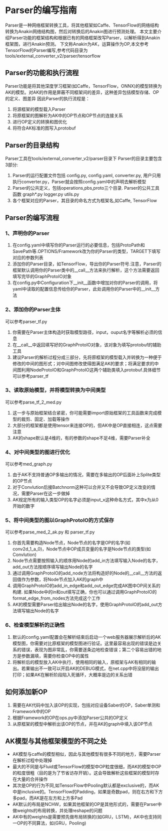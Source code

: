 # Parser的编写指南

Parser是一种网络框架转换工具，将其他框架如Caffe、TensorFlow的网络结构转换为Anakin网络结构图，然后对转换后的Anakin图进行预测处理。
本文主要介绍Parser功能的框架结构和根据已有的网络框架改写Parser，以解析得到Anakin框架图，进行Anakin预测。
下文称Anakin为AK，运算操作为OP,本文参考TensorFlow的Parser编写,参考代码目录为tools/external_converter_v2/parser/tensorflow

## Parser的功能和执行流程

Parser功能是将其他深度学习框架(如Caffe，TensorFlow，ONNX)的模型转换为AK的模型。对AK的作用是屏蔽不同框架间的差异，这种差异包括模型存储、OP的定义、图差异
因此Parser的执行流程是：
 1. 将源框架的模型载入Parser
 2. 将原框架的图解析为AK中的OP节点和OP节点的连接关系
 3. 进行OP定义的转换和图优化
 4. 将符合AK标准的图写入protobuf
 
## Parser的目录结构

Parser工具在tools/external_converter_v2/parser目录下
Parser的目录主要包含3部分:
 1. Parser的运行配置文件包括 config.py, config.yaml, converter.py, 用户只用执行converter.py，Parser就会按照config.yaml中的声明去解析模型
 2. Parser的公共定义，包括operations,pbs,proto三个目录. Parser的公共工具函数 graph*.py logger.py utils.py
 3. 各个框架对应的Parser，其目录的命名方式为框架名,如Caffe, TensorFlow
 
## Parser的编写流程

### 1、声明你的Parser

 1. 在config.yaml中填写你的Parser运行的必要信息，包括ProtoPath和SavePath等.OPTIONS/Framework改为你的Parser的类型，TARGET下填写对应的参数列表
 2. 添加你的Parser目录，如TensorFlow，导出你的Parser符号.注意，Parser的框架默认调用你的Parser类中的__call__方法来执行解析，这个方法需要返回填写完毕的GraphProtoIO对象
 3. 在config.py中Configuration下__init__函数中增加对你的Parser的调用，将yaml中读取的配置信息传给你的Parser，此处调用你的Parser中的__init__方法
 
### 2、添加你的Parser主体

可以参考parser_tf.py
 1. 你需要在Parser主体构造时获取模型路径，input，ouput名字等解析必须的信息
 2. 在__call__中返回填写好的GraphProtoIO对象，该对象为填写protobuf的辅助工具
 3. 建议Parser的解析过程分成三部分，先将原框架的模型载入并转换为一种便于修改的中间的图形式；对中间图修改使得图满足AK的要求；将满足要求的中间图利用NodeProtoIO和GraphProtoIO这两个辅助类填入protobuf.具体细节可以参考parser_tf
 
### 3、读取原始模型，并将模型转换为中间类型

可以参考parse_tf_2_med.py
 1. 这一步与原始框架结合紧密，你可能需要import原始框架的工具函数来完成模型的裁剪、固定、加载等操作
 2. 大部分的框架都是使用tensor来连接OP的，但AK中是OP直接相连，这点需要注意
 3. AK的shape默认是4维的，有的参数的shape不足4维，需要Parser补全
 
### 4、对中间类型的图进行优化

可以参考med_graph.py
 1. 由于AK不支持普通OP多输出的情况，需要在多输出的OP后面补上Splite类型的OP节点
 2. 对于Convlution后接Batchnorm这种可以合并又不会导致OP定义改变的情况，需要Parser在这一步做掉
 3. AK规定所有的输入类型OP的名字必须是input_x这种命名方式，其中x为从0开始的数字

### 5、将中间类型的图以GraphProtoIO的方式保存

可以参考parse_med_2_ak.py 和 parser_tf.py
 1. 你首先需要构造Node节点，Node节点的名字是OP的名字(如conv2d_1_a_0)，Node节点中OP成员变量的名字是Node节点的类型(如Convlution)
 2. Node节点需要按照输入的顺序用Node的add_in方法填写输入Node的名字，add_out方法按顺序填写输出Node的名字
 3. 通过调用GraphProtoIO的add_node方法将构造好的Node的__call__方法的返回值作为参数，将Node节点加入AK的graph中
 4. 调用GraphProtoIO的add_in_edge和add_out_edge完成AK图中OP间关系的构建. 如果Node中的in和out填写正确，你也可以通过调用GraphProtoIO的format_edge_from_nodes方法完成这个工作
 5. AK的模型需要Parser给出输出Node的名字，使用GraphProtoIO的add_out方法填写输出Node的名字
 
### 6、检查模型解析的正确性

 1. 默认的config.yaml配置会在解析结束后启动一个web服务器展示解析后的AK模型图，你需要对比原框架的模型图进行验证。这里最容易出现的错误是边关系的错误，表现为图非常乱，你需要逐条边地检查错误；第二个容易出错的地方是参数漏填，需要你检查OP中的属性
 2. 将解析后的模型放入AK中执行，使用相同的输入，原框架与AK有相同的输出。若果输出不一致可以开启AK的DEBUG模式，在net.cpp中将没层的输出打印；如果AK在解析阶段陷入死循环，大概率是边的关系出错
 
## 如何添加新OP

 1. 需要在AK代码中加入该OP的实现，包括对应设备Saber的OP，Saber单测和Framework中的OP
 2. 根据Framework的OP在ops.py中添加Parser公共的OP定义
 3. 从原框架的模型中解析出该OP的节点，并在AK的graph中填入该OP节点
 
## AK模型与其他框架模型的不同之处

 + AK模型与caffe的模型相似，因此与其他模型有很多不同的地方，需要Parser在解析过程中处理掉
 + 最大的不同是与Fluid或TensorFlow的模型中OP粒度很细，而AK的模型中OP的粒度很粗（目的是为了节省访存开销）。这会导致解析这些框架的模型时存在大量的合并操作
 + 其次是OP的行为不同,如TensorFlow中Pooling默认都是exclusive的，而AK中是inclusive的。TensorFlow的Padding，如果是奇数pad，则在右方和下方多pad，而AK是在左方和上方多Pad
 + AK默认的布局是NCHW，如果其他框架的OP是其他形式的，需要在Parser中做weights的布局转换，并处理reshape的问题
 + AK中有的weights是需要预先做布局转换的(如GRU，LSTM)，AK中也支持同一OP的不同算法，如(GRU，Pooling)

